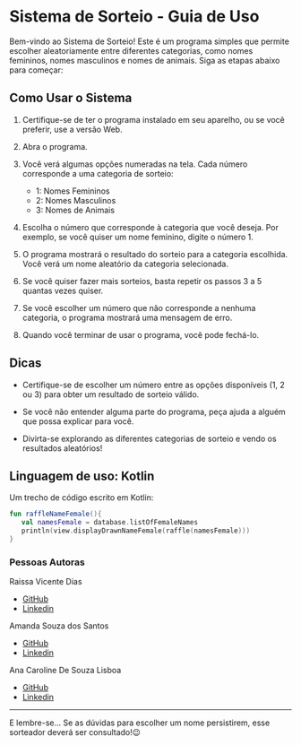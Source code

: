 # Sistema de Sorteio - Guia de Uso

Bem-vindo ao Sistema de Sorteio! Este é um programa simples que permite escolher aleatoriamente entre diferentes categorias, como nomes femininos, nomes masculinos e nomes de animais.
Siga as etapas abaixo para começar:

## Como Usar o Sistema

1. Certifique-se de ter o programa instalado em seu aparelho, ou se você preferir, use a versão Web. 

2. Abra o programa.

3. Você verá algumas opções numeradas na tela. Cada número corresponde a uma categoria de sorteio:

    - 1: Nomes Femininos
    - 2: Nomes Masculinos
    - 3: Nomes de Animais

4. Escolha o número que corresponde à categoria que você deseja. Por exemplo, se você quiser um nome feminino, digite o número 1.

5. O programa mostrará o resultado do sorteio para a categoria escolhida. Você verá um nome aleatório da categoria selecionada.

6. Se você quiser fazer mais sorteios, basta repetir os passos 3 a 5 quantas vezes quiser.

7. Se você escolher um número que não corresponde a nenhuma categoria, o programa mostrará uma mensagem de erro.

8. Quando você terminar de usar o programa, você pode fechá-lo.

## Dicas

- Certifique-se de escolher um número entre as opções disponíveis (1, 2 ou 3) para obter um resultado de sorteio válido.

- Se você não entender alguma parte do programa, peça ajuda a alguém que possa explicar para você.

- Divirta-se explorando as diferentes categorias de sorteio e vendo os resultados aleatórios!

## Linguagem de uso: **Kotlin**
Um trecho de código escrito em Kotlin:
~~~kotlin
fun raffleNameFemale(){
   val namesFemale = database.listOfFemaleNames
   println(view.displayDrawnNameFemale(raffle(namesFemale)))
}
~~~
### **Pessoas Autoras**
Raissa Vicente Dias
* [GitHub](https://github.com/RaiVD)
* [Linkedin](https://www.linkedin.com/mwlite/in/raissa-vicente-86a3b2210)

Amanda Souza dos Santos
* [GitHub](https://github.com/AmandaSantos11?tab=repositories)
* [Linkedin](https://www.linkedin.com/in/amanda-souza-dos-santos-645410205/)

Ana Caroline De Souza Lisboa
* [GitHub](https://github.com/Ana-dev19?tab=repositories)
* [Linkedin](https://www.linkedin.com/in/ana-caroline-lisboa-583503217)

---

E lembre-se... Se as dúvidas para escolher um nome persistirem, esse sorteador deverá ser consultado!😉
